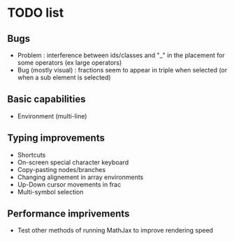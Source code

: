 # TODO list

## Bugs
- Problem : interference between ids/classes and "_" in the placement for some operators (ex large operators)
- Bug (mostly visual) : fractions seem to appear in triple when selected (or when a sub element is selected)

## Basic capabilities
- Environment (multi-line)

## Typing improvements
- Shortcuts
- On-screen special character keyboard
- Copy-pasting nodes/branches
- Changing alignement in array environments
- Up-Down cursor movements in frac
- Multi-symbol selection

## Performance imprivements
- Test other methods of running MathJax to improve rendering speed
